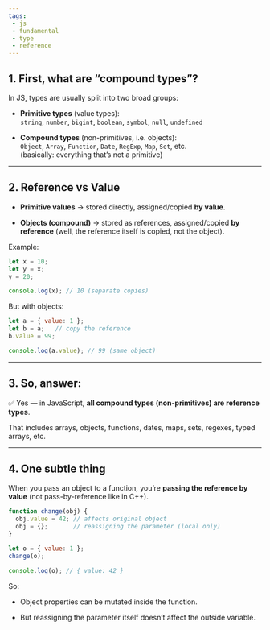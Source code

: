 ```yaml
---
tags: 
 - js
 - fundamental
 - type
 - reference
---
```


## 1. First, what are “compound types”?

In JS, types are usually split into two broad groups:

- **Primitive types** (value types):  
    `string`, `number`, `bigint`, `boolean`, `symbol`, `null`, `undefined`
    
- **Compound types** (non-primitives, i.e. objects):  
    `Object`, `Array`, `Function`, `Date`, `RegExp`, `Map`, `Set`, etc.  
    (basically: everything that’s not a primitive)
    

---

## 2. Reference vs Value

- **Primitive values** → stored directly, assigned/copied **by value**.
    
- **Objects (compound)** → stored as references, assigned/copied **by reference** (well, the reference itself is copied, not the object).
    

Example:

```js
let x = 10;
let y = x;
y = 20;

console.log(x); // 10 (separate copies)
```

But with objects:

```js
let a = { value: 1 };
let b = a;   // copy the reference
b.value = 99;

console.log(a.value); // 99 (same object)
```

---

## 3. So, answer:

✅ Yes — in JavaScript, **all compound types (non-primitives) are reference types**.

That includes arrays, objects, functions, dates, maps, sets, regexes, typed arrays, etc.

---

## 4. One subtle thing

When you pass an object to a function, you’re **passing the reference by value** (not pass-by-reference like in C++).

```js
function change(obj) {
  obj.value = 42; // affects original object
  obj = {};       // reassigning the parameter (local only)
}

let o = { value: 1 };
change(o);

console.log(o); // { value: 42 }
```

So:

- Object properties can be mutated inside the function.
    
- But reassigning the parameter itself doesn’t affect the outside variable.
    